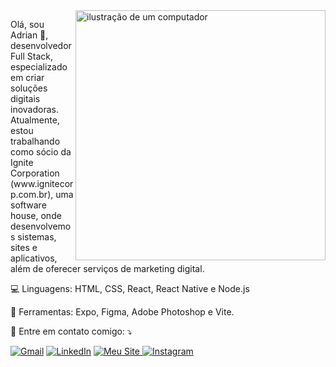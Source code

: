 <img src="https://raw.githubusercontent.com/MicaelliMedeiros/micaellimedeiros/master/image/computer-illustration.png" alt="ilustração de um computador" min-width="400px" max-width="400px" width="400px" align="right">

<p align="left"> 
  Olá, sou Adrian 👋, desenvolvedor Full Stack, especializado em criar soluções digitais inovadoras. Atualmente, estou trabalhando como sócio da Ignite Corporation (www.ignitecorp.com.br), uma software house, onde desenvolvemos sistemas, sites e aplicativos, além de oferecer serviços de marketing digital.
</p>

<p align="left">
  💻 Linguagens: HTML, CSS, React, React Native e Node.js
</p>

<p align="left">
  💼 Ferramentas: Expo, Figma, Adobe Photoshop e Vite.
</p>

<p align="left">
  💌 Entre em contato comigo: ⤵️
</p>

<p align="left">
  <a href="mailto:adriankxavier@gmail.com" title="Gmail">
  <img src="https://img.shields.io/badge/-Gmail-FF0000?style=flat-square&labelColor=FF0000&logo=gmail&logoColor=white&link=mailto:adriankxavier@gmail.com" alt="Gmail"/></a>
  <a href="https://www.linkedin.com/in/adrian-xavier-85ab81201" title="LinkedIn">
  <img src="https://img.shields.io/badge/-Linkedin-0e76a8?style=flat-square&logo=Linkedin&logoColor=white&link=https://www.linkedin.com/in/adrian-xavier-85ab81201" alt="LinkedIn"/></a>
  <a href="https://www.adrianxavier.com.br" title="Meu Site">
  <img src="https://img.shields.io/badge/-Site-000000?style=flat-square&labelColor=000000&logoColor=white&link=https://www.adrianxavier.com.br" alt="Meu Site"/>
</a>

  <a href="https://www.instagram.com/adrian_kxavier" title="Instagram">
  <img src="https://img.shields.io/badge/-Instagram-DF0174?style=flat-square&labelColor=DF0174&logo=instagram&logoColor=white&link=https://www.instagram.com/adrian_kxavier" alt="Instagram"/></a>
</p>

